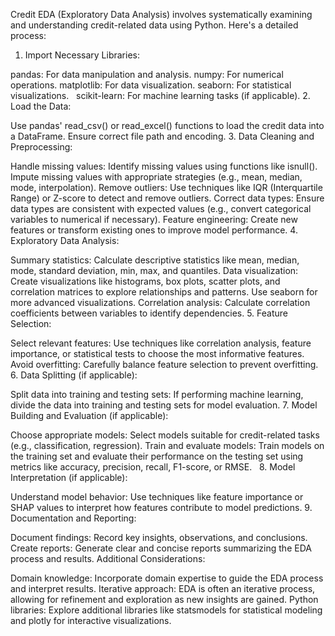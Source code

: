 Credit EDA (Exploratory Data Analysis) involves systematically examining and understanding credit-related data using Python. Here's a detailed process:

1. Import Necessary Libraries:

pandas: For data manipulation and analysis.
numpy: For numerical operations.
matplotlib: For data visualization.
seaborn: For statistical visualizations.   
scikit-learn: For machine learning tasks (if applicable).
2. Load the Data:

Use pandas' read_csv() or read_excel() functions to load the credit data into a DataFrame.
Ensure correct file path and encoding.
3. Data Cleaning and Preprocessing:

Handle missing values:
Identify missing values using functions like isnull().
Impute missing values with appropriate strategies (e.g., mean, median, mode, interpolation).
Remove outliers:
Use techniques like IQR (Interquartile Range) or Z-score to detect and remove outliers.
Correct data types:
Ensure data types are consistent with expected values (e.g., convert categorical variables to numerical if necessary).
Feature engineering:
Create new features or transform existing ones to improve model performance.
4. Exploratory Data Analysis:

Summary statistics:
Calculate descriptive statistics like mean, median, mode, standard deviation, min, max, and quantiles.
Data visualization:
Create visualizations like histograms, box plots, scatter plots, and correlation matrices to explore relationships and patterns.
Use seaborn for more advanced visualizations.
Correlation analysis:
Calculate correlation coefficients between variables to identify dependencies.
5. Feature Selection:

Select relevant features:
Use techniques like correlation analysis, feature importance, or statistical tests to choose the most informative features.
Avoid overfitting:
Carefully balance feature selection to prevent overfitting.
6. Data Splitting (if applicable):

Split data into training and testing sets:
If performing machine learning, divide the data into training and testing sets for model evaluation.
7. Model Building and Evaluation (if applicable):

Choose appropriate models:
Select models suitable for credit-related tasks (e.g., classification, regression).
Train and evaluate models:
Train models on the training set and evaluate their performance on the testing set using metrics like accuracy, precision, recall, F1-score, or RMSE.   
8. Model Interpretation (if applicable):

Understand model behavior:
Use techniques like feature importance or SHAP values to interpret how features contribute to model predictions.
9. Documentation and Reporting:

Document findings:
Record key insights, observations, and conclusions.
Create reports:
Generate clear and concise reports summarizing the EDA process and results.
Additional Considerations:

Domain knowledge: Incorporate domain expertise to guide the EDA process and interpret results.
Iterative approach: EDA is often an iterative process, allowing for refinement and exploration as new insights are gained.
Python libraries: Explore additional libraries like statsmodels for statistical modeling and plotly for interactive visualizations.

